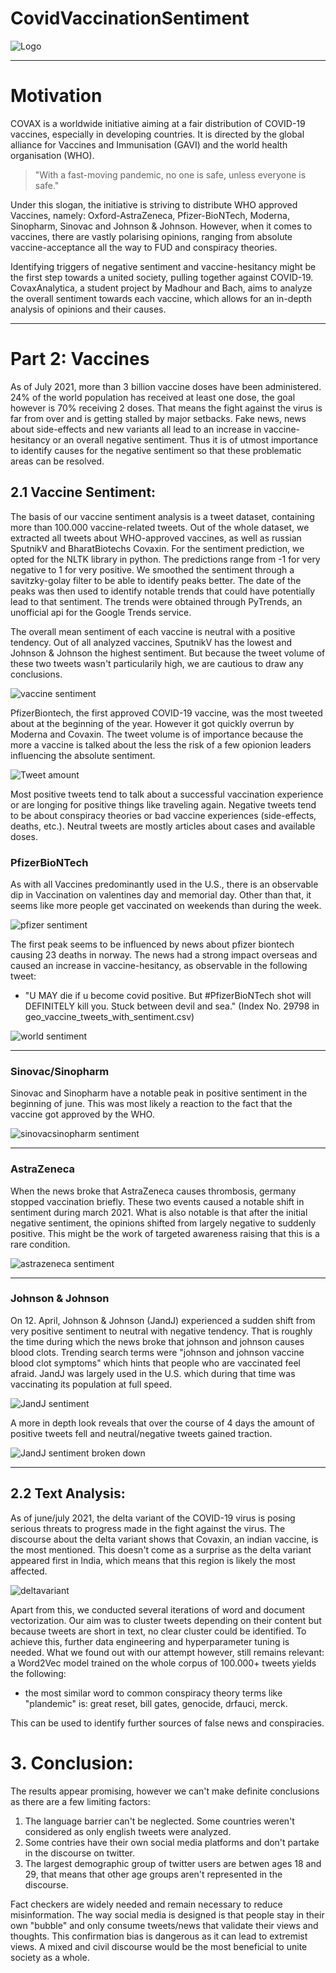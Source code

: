 CovidVaccinationSentiment
==============================

![Logo](https://github.com/Madhour/CovaxAnalytica/blob/main/docs/logo/CovaxAnalytica_darkmode.png?raw=true)

---
# Motivation
COVAX is a worldwide initiative aiming at a fair distribution of COVID-19 vaccines, especially in developing countries. It is directed by the global alliance for Vaccines and Immunisation (GAVI) and the world health organisation (WHO).
> "With a fast-moving pandemic, no one is safe, unless everyone is safe."

Under this slogan, the initiative is striving to distribute WHO approved Vaccines, namely: Oxford-AstraZeneca, Pfizer-BioNTech, Moderna, Sinopharm, Sinovac and Johnson & Johnson. 
However, when it comes to vaccines, there are vastly polarising opinions, ranging from absolute vaccine-acceptance all the way to FUD and conspiracy theories.

Identifying triggers of negative sentiment and vaccine-hesitancy might be the first step towards a united society, pulling together against COVID-19. CovaxAnalytica, a student project by Madhour and Bach, aims to analyze the overall sentiment towards each vaccine, which allows for an in-depth analysis of opinions and their causes.

---
# Part 2: Vaccines

As of July 2021, more than 3 billion vaccine doses have been administered. 24% of the world population has received at least one dose, the goal however is 70% receiving 2 doses. That means the fight against the virus is far from over and is getting stalled by major setbacks. Fake news, news about side-effects and new variants all lead to an increase in vaccine-hesitancy or an overall negative sentiment. Thus it is of utmost importance to identify causes for the negative sentiment so that these problematic areas can be resolved.

## 2.1 Vaccine Sentiment:
The basis of our vaccine sentiment analysis is a tweet dataset, containing more than 100.000 vaccine-related tweets. Out of the whole dataset, we extracted all tweets about WHO-approved vaccines, as well as russian SputnikV and BharatBiotechs Covaxin. For the sentiment prediction, we opted for the NLTK library in python. The predictions range from -1 for very negative to 1 for very positive.
We smoothed the sentiment through a savitzky-golay filter to be able to identify peaks better. The date of the peaks was then used to identify notable trends that could have potentially lead to that sentiment. The trends were obtained through PyTrends, an unofficial api for the Google Trends service.

The overall mean sentiment of each vaccine is neutral with a positive tendency. Out of all analyzed vaccines, SputnikV has the lowest and Johnson & Johnson the highest sentiment. But because the tweet volume of these two tweets wasn't particularily high, we are cautious to draw any conclusions. 

![vaccine sentiment](/docs/img/vaccine_sentiment.png)

PfizerBiontech, the first approved COVID-19 vaccine, was the most tweeted about at the beginning of the year. However it got quickly overrun by Moderna and Covaxin. The tweet volume is of importance because the more a vaccine is talked about the less the risk of a few opionion leaders influencing the absolute sentiment.

![Tweet amount](/docs/img/tweet_amount.gif)

Most positive tweets tend to talk about a successful vaccination experience or are longing for positive things like traveling again. Negative tweets tend to be about conspiracy theories or bad vaccine experiences (side-effects, deaths, etc.). Neutral tweets are mostly articles about cases and available doses.


### PfizerBioNTech
As with all Vaccines predominantly used in the U.S., there is an observable dip in Vaccination on valentines day and memorial day. Other than that, it seems like more people get vaccinated on weekends than during the week. 

![pfizer sentiment](/docs/img/pfizerbiontech_sentiment.png)

The first peak seems to be influenced by news about pfizer biontech causing 23 deaths in norway. The news had a strong impact overseas and caused an increase in vaccine-hesitancy, as observable in the following tweet:
- "U MAY die if u become covid positive. But #PfizerBioNTech shot will DEFINITELY kill you. Stuck between devil and sea." (Index No. 29798 in geo_vaccine_tweets_with_sentiment.csv)

![world sentiment](/docs/img/world_sentiment.png)

---
### Sinovac/Sinopharm
Sinovac and Sinopharm have a notable peak in positive sentiment in the beginning of june. This was most likely a reaction to the fact that the vaccine got approved by the WHO. 

![sinovacsinopharm sentiment](/docs/img/sino_sentiment.png)

---
### AstraZeneca
When the news broke that AstraZeneca causes thrombosis, germany stopped vaccination briefly. These two events caused a notable shift in sentiment during march 2021. What is also notable is that after the initial negative sentiment, the opinions shifted from largely negative to suddenly positive. This might be the work of targeted awareness raising that this is a rare condition. 

![astrazeneca sentiment](/docs/img/astrazeneca_sentiment.png)

---
### Johnson & Johnson
On 12. April, Johnson & Johnson (JandJ) experienced a sudden shift from very positive sentiment to neutral with negative tendency. That is roughly the time during which the news broke that johnson and johnson causes blood clots. Trending search terms were "johnson and johnson vaccine blood clot symptoms" which hints that people who are vaccinated feel afraid. JandJ was largely used in the U.S. which during that time was vaccinating its population at full speed. 

![JandJ sentiment](/docs/img/jandj_sentiment.png)

A more in depth look reveals that over the course of 4 days the amount of positive tweets fell and neutral/negative tweets gained traction.

![JandJ sentiment broken down](/docs/img/jandj_sentiment_broken_down.png)

---
## 2.2 Text Analysis:

As of june/july 2021, the delta variant of the COVID-19 virus is posing serious threats to progress made in the fight against the virus. The discourse about the delta variant shows that Covaxin, an indian vaccine, is the most mentioned. This doesn't come as a surprise as the delta variant appeared first in India, which means that this region is likely the most affected.

![deltavariant](/docs/img/deltavariant.png)

Apart from this, we conducted several iterations of word and document vectorization. Our aim was to cluster tweets depending on their content but because tweets are short in text, no clear cluster could be identified. To achieve this, further data engineering and hyperparameter tuning is needed. 
What we found out with our attempt however, still remains relevant: a Word2Vec model trained on the whole corpus of 100.000+ tweets yields the following:
- the most similar word to common conspiracy theory terms like "plandemic" is: great reset, bill gates, genocide, drfauci, merck. 

This can be used to identify further sources of false news and conspiracies. 

# 3. Conclusion:

The results appear promising, however we can't make definite conclusions as there are a few limiting factors:
1. The language barrier can't be neglected. Some countries weren't considered as only english tweets were analyzed. 
2. Some contries have their own social media platforms and don't partake in the discourse on twitter.
3. The largest demographic group of twitter users are betwen ages 18 and 29, that means that other age groups aren't represented in the discourse.

Fact checkers are widely needed and remain necessary to reduce misinformation. The way social media is designed is that people stay in their own "bubble" and only consume tweets/news that validate their views and thoughts. This confirmation bias is dangerous as it can lead to extremist views. A mixed and civil discourse would be the most beneficial to unite society as a whole.